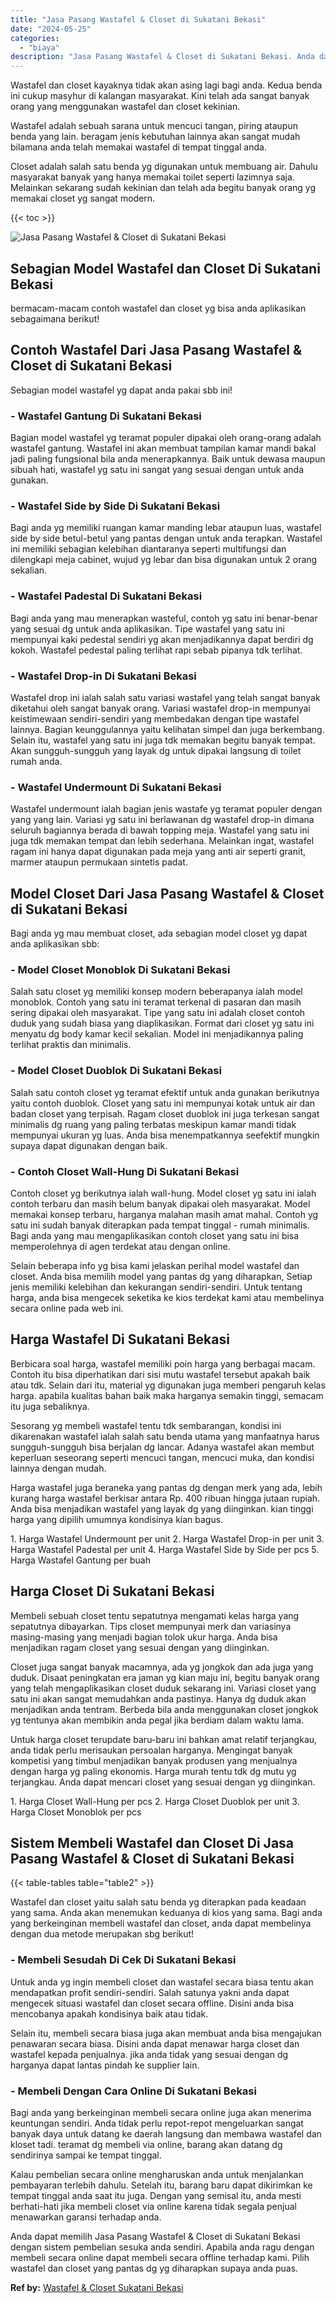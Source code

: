 ```yaml
---
title: "Jasa Pasang Wastafel & Closet di Sukatani Bekasi"
date: "2024-05-25"
categories: 
  - "biaya"
description: "Jasa Pasang Wastafel & Closet di Sukatani Bekasi. Anda dapat memilih Jasa Pasang Wastafel & Closet di Sukatani Bekasi dengan sistem pembelian sesuka anda sen..."
---
```


Wastafel dan closet kayaknya tidak akan asing lagi bagi anda. Kedua benda ini cukup masyhur di kalangan masyarakat. Kini telah ada sangat banyak orang yang menggunakan wastafel dan closet kekinian.

Wastafel adalah sebuah sarana untuk mencuci tangan, piring ataupun benda yang lain. beragam jenis kebutuhan lainnya akan sangat mudah bilamana anda telah memakai wastafel di tempat tinggal anda.

Closet adalah salah satu benda yg digunakan untuk membuang air. Dahulu masyarakat banyak yang hanya memakai toilet seperti lazimnya saja. Melainkan sekarang sudah kekinian dan telah ada begitu banyak orang yg memakai closet yg sangat modern.

{{< toc >}}

![Jasa Pasang Wastafel & Closet di Sukatani Bekasi](/images/wastafel-closet-murah30.png)

## Sebagian Model Wastafel dan Closet Di Sukatani Bekasi

bermacam-macam contoh wastafel dan closet yg bisa anda aplikasikan sebagaimana berikut!

## Contoh Wastafel Dari Jasa Pasang Wastafel & Closet di Sukatani Bekasi

Sebagian model wastafel yg dapat anda pakai sbb ini!

### \- Wastafel Gantung Di Sukatani Bekasi

Bagian model wastafel yg teramat populer dipakai oleh orang-orang adalah wastafel gantung. Wastafel ini akan membuat tampilan kamar mandi bakal jadi paling fungsional bila anda menerapkannya. Baik untuk dewasa maupun sibuah hati, wastafel yg satu ini sangat yang sesuai dengan untuk anda gunakan.

### \- Wastafel Side by Side Di Sukatani Bekasi

Bagi anda yg memiliki ruangan kamar manding lebar ataupun luas, wastafel side by side betul-betul yang pantas dengan untuk anda terapkan. Wastafel ini memiliki sebagian kelebihan diantaranya seperti multifungsi dan dilengkapi meja cabinet, wujud yg lebar dan bisa digunakan untuk 2 orang sekalian.

### \- Wastafel Padestal Di Sukatani Bekasi

Bagi anda yang mau menerapkan wasteful, contoh yg satu ini benar-benar yang sesuai dg untuk anda aplikasikan. Tipe wastafel yang satu ini mempunyai kaki pedestal sendiri yg akan menjadikannya dapat berdiri dg kokoh. Wastafel pedestal paling terlihat rapi sebab pipanya tdk terlihat.

### \- Wastafel Drop-in Di Sukatani Bekasi

Wastafel drop ini ialah salah satu variasi wastafel yang telah sangat banyak diketahui oleh sangat banyak orang. Variasi wastafel drop-in mempunyai keistimewaan sendiri-sendiri yang membedakan dengan tipe wastafel lainnya. Bagian keunggulannya yaitu kelihatan simpel dan juga berkembang. Selain itu, wastafel yang satu ini juga tdk memakan begitu banyak tempat. Akan sungguh-sungguh yang layak dg untuk dipakai langsung di toilet rumah anda.

### \- Wastafel Undermount Di Sukatani Bekasi

Wastafel undermount ialah bagian jenis wastafe yg teramat populer dengan yang yang lain. Variasi yg satu ini berlawanan dg wastafel drop-in dimana seluruh bagiannya berada di bawah topping meja. Wastafel yang satu ini juga tdk memakan tempat dan lebih sederhana. Melainkan ingat, wastafel ragam ini hanya dapat digunakan pada meja yang anti air seperti granit, marmer ataupun permukaan sintetis padat.

## Model Closet Dari Jasa Pasang Wastafel & Closet di Sukatani Bekasi

Bagi anda yg mau membuat closet, ada sebagian model closet yg dapat anda aplikasikan sbb:

### \- Model Closet Monoblok Di Sukatani Bekasi

Salah satu closet yg memiliki konsep modern beberapanya ialah model monoblok. Contoh yang satu ini teramat terkenal di pasaran dan masih sering dipakai oleh masyarakat. Tipe yang satu ini adalah closet contoh duduk yang sudah biasa yang diaplikasikan. Format dari closet yg satu ini menyatu dg body kamar kecil sekalian. Model ini menjadikannya paling terlihat praktis dan minimalis.

### \- Model Closet Duoblok Di Sukatani Bekasi

Salah satu contoh closet yg teramat efektif untuk anda gunakan berikutnya yaitu contoh duoblok. Closet yang satu ini mempunyai kotak untuk air dan badan closet yang terpisah. Ragam closet duoblok ini juga terkesan sangat minimalis dg ruang yang paling terbatas meskipun kamar mandi tidak mempunyai ukuran yg luas. Anda bisa menempatkannya seefektif mungkin supaya dapat digunakan dengan baik.

### \- Contoh Closet Wall-Hung Di Sukatani Bekasi

Contoh closet yg berikutnya ialah wall-hung. Model closet yg satu ini ialah contoh terbaru dan masih belum banyak dipakai oleh masyarakat. Model memakai konsep terbaru, harganya malahan masih amat mahal. Contoh yg satu ini sudah banyak diterapkan pada tempat tinggal - rumah minimalis. Bagi anda yang mau mengaplikasikan contoh closet yang satu ini bisa memperolehnya di agen terdekat atau dengan online.

Selain beberapa info yg bisa kami jelaskan perihal model wastafel dan closet. Anda bisa memilih model yang pantas dg yang diharapkan, Setiap jenis memiliki kelebihan dan kekurangan sendiri-sendiri. Untuk tentang harga, anda bisa mengecek seketika ke kios terdekat kami atau membelinya secara online pada web ini.

## Harga Wastafel Di Sukatani Bekasi

Berbicara soal harga, wastafel memiliki poin harga yang berbagai macam. Contoh itu bisa diperhatikan dari sisi mutu wastafel tersebut apakah baik atau tdk. Selain dari itu, material yg digunakan juga memberi pengaruh kelas harga. apabila kualitas bahan baik maka harganya semakin tinggi, semacam itu juga sebaliknya.

Sesorang yg membeli wastafel tentu tdk sembarangan, kondisi ini dikarenakan wastafel ialah salah satu benda utama yang manfaatnya harus sungguh-sungguh bisa berjalan dg lancar. Adanya wastafel akan membut keperluan seseorang seperti mencuci tangan, mencuci muka, dan kondisi lainnya dengan mudah.

Harga wastafel juga beraneka yang pantas dg dengan merk yang ada, lebih kurang harga wastafel berkisar antara Rp. 400 ribuan hingga jutaan rupiah. Anda bisa menjadikan wastafel yang layak dg yang diinginkan. kian tinggi harga yang dipilih umumnya kondisinya kian bagus.

1\. Harga Wastafel Undermount per unit 2. Harga Wastafel Drop-in per unit 3. Harga Wastafel Padestal per unit 4. Harga Wastafel Side by Side per pcs 5. Harga Wastafel Gantung per buah

## Harga Closet Di Sukatani Bekasi

Membeli sebuah closet tentu sepatutnya mengamati kelas harga yang sepatutnya dibayarkan. Tips closet mempunyai merk dan variasinya masing-masing yang menjadi bagian tolok ukur harga. Anda bisa menjadikan ragam closet yang sesuai dengan yang diinginkan.

Closet juga sangat banyak macamnya, ada yg jongkok dan ada juga yang duduk. Disaat peningkatan era jaman yg kian maju ini, begitu banyak orang yang telah mengaplikasikan closet duduk sekarang ini. Variasi closet yang satu ini akan sangat memudahkan anda pastinya. Hanya dg duduk akan menjadikan anda tentram. Berbeda bila anda menggunakan closet jongkok yg tentunya akan membikin anda pegal jika berdiam dalam waktu lama.

Untuk harga closet terupdate baru-baru ini bahkan amat relatif terjangkau, anda tidak perlu merisaukan persoalan harganya. Mengingat banyak kompetisi yang timbul menjadikan banyak produsen yang menjualnya dengan harga yg paling ekonomis. Harga murah tentu tdk dg mutu yg terjangkau. Anda dapat mencari closet yang sesuai dengan yg diinginkan.

1\. Harga Closet Wall-Hung per pcs 2. Harga Closet Duoblok per unit 3. Harga Closet Monoblok per pcs

## Sistem Membeli Wastafel dan Closet Di Jasa Pasang Wastafel & Closet di Sukatani Bekasi

{{< table-tables table="table2" >}}

Wastafel dan closet yaitu salah satu benda yg diterapkan pada keadaan yang sama. Anda akan menemukan keduanya di kios yang sama. Bagi anda yang berkeinginan membeli wastafel dan closet, anda dapat membelinya dengan dua metode merupakan sbg berikut!

### \- Membeli Sesudah Di Cek Di Sukatani Bekasi

Untuk anda yg ingin membeli closet dan wastafel secara biasa tentu akan mendapatkan profit sendiri-sendiri. Salah satunya yakni anda dapat mengecek situasi wastafel dan closet secara offline. Disini anda bisa mencobanya apakah kondisinya baik atau tidak.

Selain itu, membeli secara biasa juga akan membuat anda bisa mengajukan penawaran secara biasa. Disini anda dapat menawar harga closet dan wastafel kepada penjualnya. jika anda tidak yang sesuai dengan dg harganya dapat lantas pindah ke supplier lain.

### \- Membeli Dengan Cara Online Di Sukatani Bekasi

Bagi anda yang berkeinginan membeli secara online juga akan menerima keuntungan sendiri. Anda tidak perlu repot-repot mengeluarkan sangat banyak daya untuk datang ke daerah langsung dan membawa wastafel dan kloset tadi. teramat dg membeli via online, barang akan datang dg sendirinya sampai ke tempat tinggal.

Kalau pembelian secara online mengharuskan anda untuk menjalankan pembayaran terlebih dahulu. Setelah itu, barang baru dapat dikirimkan ke tempat tinggal anda saat itu juga. Dengan yang semisal itu, anda mesti berhati-hati jika membeli closet via online karena tidak segala penjual menawarkan garansi terhadap anda.

Anda dapat memilih Jasa Pasang Wastafel & Closet di Sukatani Bekasi dengan sistem pembelian sesuka anda sendiri. Apabila anda ragu dengan membeli secara online dapat membeli secara offline terhadap kami. Pilih wastafel dan closet yang pantas dg yg diharapkan supaya anda puas.

**Ref by:** [Wastafel & Closet Sukatani Bekasi](https://id.wikipedia.org/wiki/Wastafel)
